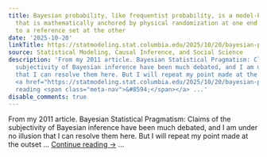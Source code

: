 ```yaml
---
title: Bayesian probability, like frequentist probability, is a model-based activity
  that is mathematically anchored by physical randomization at one end and calibration
  to a reference set at the other
date: '2025-10-20'
linkTitle: https://statmodeling.stat.columbia.edu/2025/10/20/bayesian-probability-like-frequentist-probability-is-a-model-based-activity-that-is-mathematically-anchored-by-physical-randomization-at-one-end-and-calibration-to-a-reference-set-at-the-other/
source: Statistical Modeling, Causal Inference, and Social Science
description: 'From my 2011 article. Bayesian Statistical Pragmatism: Claims of the
  subjectivity of Bayesian inference have been much debated, and I am under no illusion
  that I can resolve them here. But I will repeat my point made at the outset &#8230;
  <a href="https://statmodeling.stat.columbia.edu/2025/10/20/bayesian-probability-like-frequentist-probability-is-a-model-based-activity-that-is-mathematically-anchored-by-physical-randomization-at-one-end-and-calibration-to-a-reference-set-at-the-other/">Continue
  reading <span class="meta-nav">&#8594;</span></a> ...'
disable_comments: true
---
```

From my 2011 article. Bayesian Statistical Pragmatism: Claims of the subjectivity of Bayesian inference have been much debated, and I am under no illusion that I can resolve them here. But I will repeat my point made at the outset &#8230; <a href="https://statmodeling.stat.columbia.edu/2025/10/20/bayesian-probability-like-frequentist-probability-is-a-model-based-activity-that-is-mathematically-anchored-by-physical-randomization-at-one-end-and-calibration-to-a-reference-set-at-the-other/">Continue reading <span class="meta-nav">&#8594;</span></a> ...